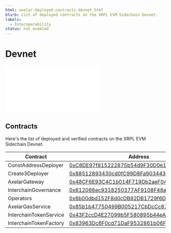 ```yaml
---
html: axelar-deployed-contracts-devnet.html
blurb: List of deployed contracts on the XRPL EVM Sidechain Devnet.
labels:
  - Interoperability
status: not_enabled
---
```

# Devnet 

<embed src="/snippets/_axelar-contracts-disclaimer.md" />
<!-- Add devnet list contract disclaimer here -->

## Contracts

Here's the list of deployed and verified contracts on the XRPL EVM Sidechain Devnet.

| Contract | Address |
|----------|---------|
| ConstAddressDeployer | [0xC8DE97f815222875b54d9F30D0e1408Eb851B1bA](https://explorer.xrplevm.org/address/0xC8DE97f815222875b54d9F30D0e1408Eb851B1bA) |
| Create3Deployer | [0x88512893430cd0fC99D8Fa903443829534c7600e](https://explorer.xrplevm.org/address/0x88512893430cd0fC99D8Fa903443829534c7600e) |
| AxelarGateway | [0x48CF6E93C4C1b014F719Db2aeF049AA86A255fE2](https://explorer.xrplevm.org/address/0x48CF6E93C4C1b014F719Db2aeF049AA86A255fE2) |
| InterchainGovernance | [0x612066ec9318250377AF9108F48a375E82e899D0](https://explorer.xrplevm.org/address/0x612066ec9318250377AF9108F48a375E82e899D0) |
| Operators | [0x6b00dbd152F8d0cDB82DB1729f6D099427e071E8](https://explorer.xrplevm.org/address/0x6b00dbd152F8d0cDB82DB1729f6D099427e071E8) |
| AxelarGasService | [0x85b1b47750499B005217CbDcCc874DCFD8578D20](https://explorer.xrplevm.org/address/0x85b1b47750499B005217CbDcCc874DCFD8578D20) |
| InterchainTokenService | [0x43F2ccD4E27099b5F580895b44eAcC866e5F7Bb1](https://explorer.xrplevm.org/address/0x43F2ccD4E27099b5F580895b44eAcC866e5F7Bb1) |
| InterchainTokenFactory | [0x83963Dc6F0cd71DaF9532861b06F113A37d0F62f](https://explorer.xrplevm.org/address/0x83963Dc6F0cd71DaF9532861b06F113A37d0F62f) |
